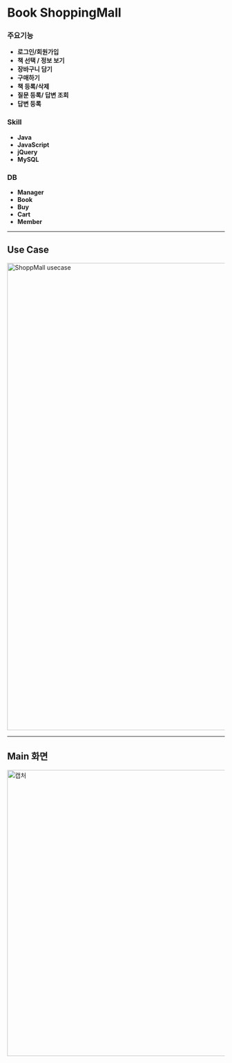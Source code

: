 # Book ShoppingMall

### 주요기능
* **로그인/회원가입**
* **책 선택 / 정보 보기**
* **장바구니 담기**
* **구매하기**
* **책 등록/삭제**
* **질문 등록/ 답변 조회**
* **답변 등록**

### Skill
* **Java**
* **JavaScript**
* **jQuery**
* **MySQL**

### DB
* **Manager**
* **Book**
* **Buy**
* **Cart**
* **Member**

***
## Use Case
<img width="1081" alt="ShoppMall usecase" src="https://user-images.githubusercontent.com/64480971/82079838-7d95be00-971e-11ea-94ca-0e998736a5f6.PNG">

***
## Main 화면
<img width="662" alt="캡처" src="https://user-images.githubusercontent.com/64480971/81794457-c7777c00-9545-11ea-9c01-8907e740137d.PNG">

